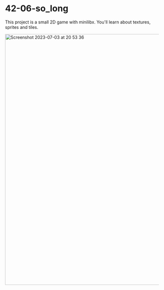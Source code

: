 # 42-06-so_long

This project is a small 2D game with minilibx. You'll learn about textures, sprites and tiles.

<img width="822" alt="Screenshot 2023-07-03 at 20 53 36" src="https://github.com/nuyiep/42-06-so_long/assets/53002130/fd8168ee-b76e-430e-8a34-bf38e9c8d5d8">
